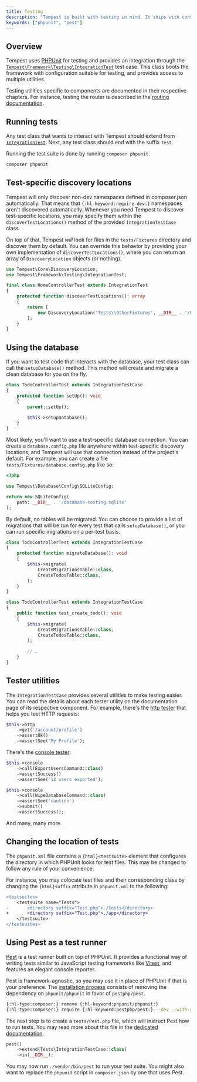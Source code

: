 ```yaml
---
title: Testing
description: "Tempest is built with testing in mind. It ships with convenient utilities that make it easy to test application code without boilerplate."
keywords: ["phpunit", "pest"]
---
```


## Overview

Tempest uses [PHPUnit](https://phpunit.de) for testing and provides an integration through the [`Tempest\Framework\Testing\IntegrationTest`](https://github.com/tempestphp/tempest-framework/blob/main/src/Tempest/Framework/Testing/IntegrationTest.php) test case. This class boots the framework with configuration suitable for testing, and provides access to multiple utilities.

Testing utilities specific to components are documented in their respective chapters. For instance, testing the router is described in the [routing documentation](./01-routing.md#testing).

## Running tests

Any test class that wants to interact with Tempest should extend from [`IntegrationTest`](https://github.com/tempestphp/tempest-framework/blob/main/src/Tempest/Framework/Testing/IntegrationTest.php). Next, any test class should end with the suffix `Test`.

Running the test suite is done by running `composer phpunit`.

```sh
composer phpunit
```

## Test-specific discovery locations

Tempest will only discover non-dev namespaces defined in composer.json automatically. That means that `{:hl-keyword:require-dev:}` namespaces aren't discovered automatically. Whenever you need Tempest to discover test-specific locations, you may specify them within the `discoverTestLocations()` method of the provided `IntegrationTestCase` class. 

On top of that, Tempest _will_ look for files in the `tests/Fixtures` directory and discover them by default. You can override this behavior by providing your own implementation of `discoverTestLocations()`, where you can return an array of `DiscoveryLocation` objects (or nothing).

```php tests/HomeControllerTest.php
use Tempest\Core\DiscoveryLocation;
use Tempest\Framework\Testing\IntegrationTest;

final class HomeControllerTest extends IntegrationTest
{
    protected function discoverTestLocations(): array
    {
        return [
            new DiscoveryLocation('Tests\\OtherFixtures', __DIR__ . '/OtherFixtures'),
        ];
    }
}
```

## Using the database

If you want to test code that interacts with the database, your test class can call the `setupDatabase()` method. This method will create and migrate a clean database for you on the fly.

```php
class TodoControllerTest extends IntegrationTestCase
{
    protected function setUp(): void
    {
        parent::setUp();

        $this->setupDatabase();
    }
}
```

Most likely, you'll want to use a test-specific database connection. You can create a `database.config.php` file anywhere within test-specific discovery locations, and Tempest will use that connection instead of the project's default. For example, you can create a file `tests/Fixtures/database.config.php` like so:

```php tests/Fixtures/database.config.php
<?php

use Tempest\Database\Config\SQLiteConfig;

return new SQLiteConfig(
    path: __DIR__ . '/database-testing.sqlite'
);
```

By default, no tables will be migrated. You can choose to provide a list of migrations that will be run for every test that calls `setupDatabase()`, or you can run specific migrations on a per-test basis.

```php
class TodoControllerTest extends IntegrationTestCase
{
    protected function migrateDatabase(): void
    {
        $this->migrate(
            CreateMigrationsTable::class,
            CreateTodosTable::class,
        );
    }
}
```

```php
class TodoControllerTest extends IntegrationTestCase
{
    public function test_create_todo(): void
    {
        $this->migrate(
            CreateMigrationsTable::class,
            CreateTodosTable::class,
        );
        
        // …
    }
}
```

## Tester utilities

The `IntegrationTestCase` provides several utilities to make testing easier. You can read the details about each tester utility on the documentation page of its respective component. For example, there's the [http tester](../1-essentials/01-routing.md#testing) that helps you test HTTP requests:

```php
$this->http
    ->get('/account/profile')
    ->assertOk()
    ->assertSee('My Profile');
```

There's the [console tester](../1-essentials/04-console-commands.md#testing):

```php tests/ExportUsersCommandTest.php
$this->console
    ->call(ExportUsersCommand::class)
    ->assertSuccess()
    ->assertSee('12 users exported');

$this->console
    ->call(WipeDatabaseCommand::class)
    ->assertSee('caution')
    ->submit()
    ->assertSuccess();
```

And many, many more.

## Changing the location of tests

The `phpunit.xml` file contains a `{html}<testsuite>` element that configures the directory in which PHPUnit looks for test files. This may be changed to follow any rule of your convenience.

For instance, you may colocate test files and their corresponding class by changing the `{html}suffix` attribute in `phpunit.xml` to the following:

```diff phpunit.xml
<testsuites>
	<testsuite name="Tests">
-		<directory suffix="Test.php">./tests</directory>
+		<directory suffix="Test.php">./app</directory>
	</testsuite>
</testsuites>
```

## Using Pest as a test runner

[Pest](https://pestphp.com/) is a test runner built on top of PHPUnit. It provides a functional way of writing tests similar to JavaScript testing frameworks like [Vitest](https://vitest.dev/), and features an elegant console reporter.

Pest is framework-agnostic, so you may use it in place of PHPUnit if that is your preference. The [installation process](https://pestphp.com/docs/installation) consists of removing the dependency on `phpunit/phpunit` in favor of `pestphp/pest`.

```sh
{:hl-type:composer:} remove {:hl-keyword:phpunit/phpunit:}
{:hl-type:composer:} require {:hl-keyword:pestphp/pest:} --dev --with-all-dependencies
```

The next step is to create a `tests/Pest.php` file, which will instruct Pest how to run tests. You may read more about this file in the [dedicated documentation](https://pestphp.com/docs/configuring-tests).

```php tests/Pest.php
pest()
    ->extend(Tests\IntegrationTestCase::class)
    ->in(__DIR__);
```

You may now run `./vendor/bin/pest` to run your test suite. You might also want to replace the `phpunit` script in `composer.json` by one that uses Pest.

